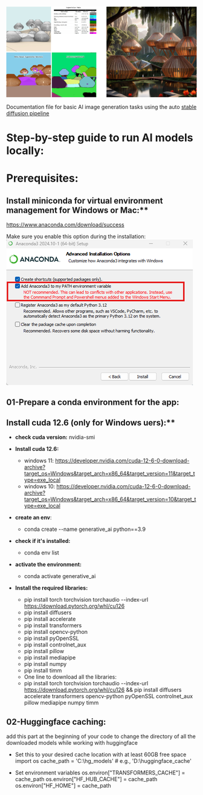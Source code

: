 ![alt text](assets/readme_images/STF-AI-03.png)

Documentation file for basic AI image generation tasks using the auto [stable diffusion pipeline](https://huggingface.co/docs/diffusers/en/api/pipelines/stable_diffusion/overview)

# Step-by-step guide to run AI models locally:
# Prerequisites:
## Install miniconda for virtual environment management for Windows or Mac:**
https://www.anaconda.com/download/success

Make sure you enable this option during the installation:
![alt text](assets/readme_images/anaconda.png)

## **01-Prepare a conda environment for the app:**
## Install cuda 12.6 (only for Windows uers):**

- **check cuda version:**
nvidia-smi
- **Install cuda 12.6:**
    - windows 11: 
    https://developer.nvidia.com/cuda-12-6-0-download-archive?target_os=Windows&target_arch=x86_64&target_version=11&target_type=exe_local
    - windows 10: 
    https://developer.nvidia.com/cuda-12-6-0-download-archive?target_os=Windows&target_arch=x86_64&target_version=10&target_type=exe_local

- **create an env**: 
	- conda create --name generative_ai python==3.9

- **check if it's installed:** 
	- conda env list 

- **activate the environment:** 
	- conda activate generative_ai

- **Install the required libraries:**
	- pip install torch torchvision torchaudio --index-url https://download.pytorch.org/whl/cu126
	- pip install diffusers
	- pip install accelerate
	- pip install transformers 
	- pip install opencv-python
    - pip install pyOpenSSL
    - pip install controlnet_aux
    - pip install pillow
    - pip install mediapipe
    - pip install numpy
    - pip install timm
	- One line to download all the libraries: 
    - pip install torch torchvision torchaudio --index-url https://download.pytorch.org/whl/cu126 && pip install diffusers accelerate transformers opencv-python pyOpenSSL controlnet_aux pillow mediapipe numpy timm


## **02-Huggingface caching:**

add this part at the beginning of your code to change the directory of all the downloaded models while working with huggingface


- Set this to your desired cache location with at least 60GB free space
import os
cache_path = 'C:\hg_models'  # e.g., 'D:\\huggingface_cache'

- Set environment variables
os.environ["TRANSFORMERS_CACHE"] = cache_path
os.environ["HF_HUB_CACHE"] = cache_path
os.environ["HF_HOME"] = cache_path

